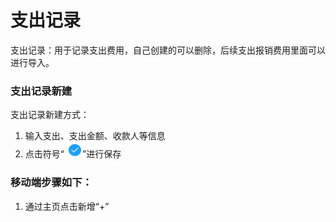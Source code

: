# 支出记录

支出记录：用于记录支出费用，自己创建的可以删除，后续支出报销费用里面可以进行导入。

### 支出记录新建

支出记录新建方式：

1. 输入支出、支出金额、收款人等信息
2. 点击符号“![](/assets/图片1.png)”进行保存

### 移动端步骤如下：

1. 通过主页点击新增“+”



